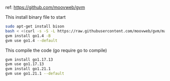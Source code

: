 ref: https://github.com/moovweb/gvm

This install binary file to start
```sh
sudo apt-get install bison
bash < <(curl -s -S -L https://raw.githubusercontent.com/moovweb/gvm/master/binscripts/gvm-installer)
gvm install go1.4 -B
gvm use go1.4 --default
```

This compile the code (go require go to compile)
```sh
gvm install go1.17.13
gvm use go1.17.13
gvm install go1.21.1
gvm use go1.21.1 --default
```
